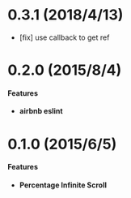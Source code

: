 # 0.3.1 (2018/4/13)

- [fix] use callback to get ref

# 0.2.0 (2015/8/4)

#### Features

- **airbnb eslint**



# 0.1.0 (2015/6/5)

#### Features

- **Percentage Infinite Scroll**
